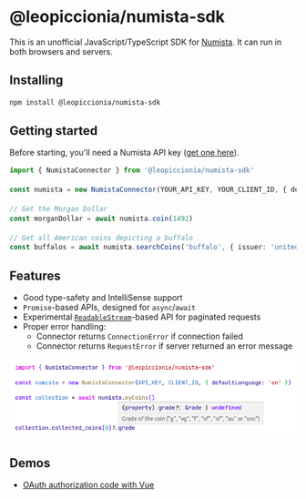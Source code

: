 # @leopiccionia/numista-sdk

This is an unofficial JavaScript/TypeScript SDK for [Numista](https://en.numista.com/). It can run in both browsers and servers.

## Installing

```bash
npm install @leopiccionia/numista-sdk
```

## Getting started

Before starting, you'll need a Numista API key ([get one here](https://en.numista.com/api/doc/index.php)).

```ts
import { NumistaConnector } from '@leopiccionia/numista-sdk'

const numista = new NumistaConnector(YOUR_API_KEY, YOUR_CLIENT_ID, { defaultLanguage: 'en' })

// Get the Morgan Dollar
const morganDollar = await numista.coin(1492)

// Get all American coins depicting a buffalo
const buffalos = await numista.searchCoins('buffalo', { issuer: 'united-states' })
```

## Features

- Good type-safety and IntelliSense support
- `Promise`-based APIs, designed for `async`/`await`
- Experimental [`ReadableStream`](https://developer.mozilla.org/en-US/docs/Web/API/ReadableStream)-based API for paginated requests
- Proper error handling:
  - Connector returns `ConnectionError` if connection failed
  - Connector returns `RequestError` if server returned an error message

![Screen capture](./assets/capture.png)

## Demos

- [OAuth authorization code with Vue](./demos/oauth)
